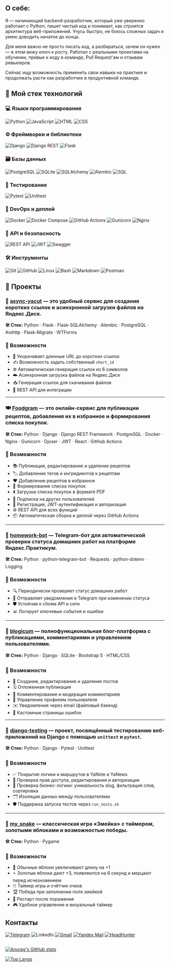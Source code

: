 
## О себе:
Я — начинающий backend-разработчик, который уже уверенно работает с Python, пишет чистый код и понимает, как строится архитектура веб-приложений. Учусь быстро, не боюсь сложных задач и умею доводить начатое до конца.

Для меня важно не просто писать код, а разбираться, зачем он нужен — в этом вижу ключ к росту. Работал с реальными проектами на обучении, привык к коду в команде, Pull Request'ам и отзывам ревьюеров.

Сейчас ищу возможность применить свои навыки на практике и продолжать расти как разработчик в продуктивной команде.

## 🧰 Мой стек технологий

### 💻 Языки программирования
![Python](https://img.shields.io/badge/Python-3776AB?style=plastic&logo=python&logoColor=white)
![JavaScript](https://img.shields.io/badge/JavaScript-F7DF1E?style=plastic&logo=javascript&logoColor=black)
![HTML](https://img.shields.io/badge/HTML5-E34F26?style=plastic&logo=html5&logoColor=white)
![CSS](https://img.shields.io/badge/CSS3-1572B6?style=plastic&logo=css3&logoColor=white)

### ⚙️ Фреймворки и библиотеки
![Django](https://img.shields.io/badge/Django-092E20?style=plastic&logo=django&logoColor=white)
![Django REST](https://img.shields.io/badge/DRF-red?style=plastic)
![Flask](https://img.shields.io/badge/Flask-000000?style=plastic&logo=flask&logoColor=white)

### 🗃️ Базы данных
![PostgreSQL](https://img.shields.io/badge/PostgreSQL-316192?style=plastic&logo=postgresql&logoColor=white)
![SQLite](https://img.shields.io/badge/SQLite-07405E?style=plastic&logo=sqlite&logoColor=white)
![SQLAlchemy](https://img.shields.io/badge/SQLAlchemy-cc0000?style=plastic&logo=sqlalchemy&logoColor=white)
![Alembic](https://img.shields.io/badge/Alembic-3F4441?style=plastic&logo=alembic&logoColor=white)
![SQL](https://img.shields.io/badge/SQL-4479A1?style=plastic&logo=postgresql&logoColor=white)

### 🧪 Тестирование
![Pytest](https://img.shields.io/badge/Pytest-0A9EDC?style=plastic)
![Unittest](https://img.shields.io/badge/unittest-yellow?style=plastic)

### 🐳 DevOps и деплой
![Docker](https://img.shields.io/badge/Docker-2496ED?style=plastic&logo=docker&logoColor=white)
![Docker Compose](https://img.shields.io/badge/Docker_Compose-1488C6?style=plastic&logo=docker&logoColor=white)
![GitHub Actions](https://img.shields.io/badge/GitHub_Actions-2088FF?style=plastic&logo=github-actions&logoColor=white)
![Gunicorn](https://img.shields.io/badge/Gunicorn-499848?style=plastic)
![Nginx](https://img.shields.io/badge/Nginx-009639?style=plastic&logo=nginx&logoColor=white)

### 📡 API и безопасность
![REST API](https://img.shields.io/badge/REST_API-%2300ADD8.svg?style=plastic)
![JWT](https://img.shields.io/badge/JWT-black?style=plastic&logo=JSON%20web%20tokens)
![Swagger](https://img.shields.io/badge/Swagger-85EA2D?style=plastic&logo=swagger&logoColor=black)

### 🛠️ Инструменты
![Git](https://img.shields.io/badge/Git-F05032?style=plastic&logo=git&logoColor=white)
![GitHub](https://img.shields.io/badge/GitHub-181717?style=plastic&logo=github&logoColor=white)
![Linux](https://img.shields.io/badge/Linux-FCC624?style=plastic&logo=linux&logoColor=black)
![Bash](https://img.shields.io/badge/Bash-4EAA25?style=plastic&logo=gnubash&logoColor=white)
![Markdown](https://img.shields.io/badge/Markdown-000000?style=plastic&logo=markdown&logoColor=white)
![Postman](https://img.shields.io/badge/Postman-FF6C37?style=plastic&logo=postman&logoColor=white)

## 🧩 Проекты
### 🔗 [async-yacut](https://github.com/Serieznee-nekuda17/async-yacut) — это удобный сервис для создания коротких ссылок и асинхронной загрузки файлов на Яндекс.Диск.

**🛠️ Стек:** Python · Flask · Flask-SQLAlchemy · Alembic · PostgreSQL · Aiohttp · Flask-Migrate · WTForms


### 🚀 Возможности

- 📎 Укорачивает длинные URL до коротких ссылок
- ✍️ Возможность задать собственный `short_id`
- ⚙️ Автоматическая генерация ссылок из 6 символов
- ☁️ Асинхронная загрузка файлов на Яндекс.Диск
- 📥 Генерация ссылок для скачивания файлов
- 🔌 REST API для интеграции
---
### 🍽️ [Foodgram](https://github.com/Serieznee-nekuda17/foodgram) — это онлайн-сервис для публикации рецептов, добавления их в избранное и формирования списка покупок.
**🛠️ Стек:** Python · Django · Django REST Framework · PostgreSQL · Docker · Nginx · Gunicorn · Djoser · JWT · React · GitHub Actions
### 🚀 Возможности

- 📚 Публикация, редактирование и удаление рецептов
- 🏷️ Добавление тегов и ингредиентов к рецептам
- ❤️ Добавление рецептов в избранное
- 🛒 Формирование списка покупок
- ⬇️ Загрузка списка покупок в формате PDF
- 👥 Подписка на других пользователей
- 🔐 Регистрация, JWT-аутентификация и авторизация
- ⚙️ REST API для всех функций
- 📦 Автоматическая сборка и деплой через GitHub Actions
---
### 🤖 [homework-bot](https://github.com/Serieznee-nekuda17/homework-bot)  — Telegram-бот для автоматической проверки статуса домашних работ на платформе Яндекс.Практикум.

**🛠️ Стек:** Python · python-telegram-bot · Requests · python-dotenv · Logging

### 🚀 Возможности

- 🔍 Периодически проверяет статус домашних работ
- 🔔 Отправляет уведомления в Telegram при изменении статуса
- 🛡 Устойчив к сбоям API и сети
- 📊 Логирует ключевые события и ошибки
---
### 📰 [blogicum](https://github.com/Serieznee-nekuda17/blogicum) — полнофункциональная блог-платформа с публикациями, комментариями и управлением пользователями.

**🛠️ Стек:** Python · Django · SQLite · Bootstrap 5 · HTML/CSS

### 🚀 Возможности

- 📝 Создание, редактирование и удаление постов
- 🗓 Отложенная публикация
- 💬 Комментирование и модерация комментариев
- 👤 Управление профилем пользователя
- ✉️ Уведомления через email (файловый бэкенд)
- 📄 Кастомные страницы ошибок
---
### 🧪 [django-testing](https://github.com/Serieznee-nekuda17/django-testing)  — проект, посвящённый тестированию веб-приложений на Django с помощью `unittest` и `pytest`.

**🛠️ Стек:** Python · Django · Pytest · Unittest

### 🚀 Возможности

- ✅ Покрытие логики и маршрутов в YaNote и YaNews
- 🔐 Проверка прав доступа, редактирования и авторизации
- 🧠 Проверка бизнес-логики: уникальность slug, фильтрация слов, сортировка
- 🗂 Изоляция данных между пользователями
- 🛡 Поддержка запуска тестов через `run_tests.sh`
---
### 🐍 [my_snake](https://github.com/Serieznee-nekuda17/my_snake) — классическая игра «Змейка» с таймером, золотыми яблоками и возможностью победы.

**🛠️ Стек:** Python · Pygame

### 🚀 Возможности

- 🍎 Обычные яблоки увеличивают длину на +1
- ⭐ Золотые яблоки дают +3, появляются на 6 секунд и мерцают перед исчезновением
- ⏱ Таймер игры и счётчик очков
- 🏆 Победа при заполнении поля змейкой
- 🔁 Рестарт после поражения
- 🎮 Удобное управление и визуальный таймер


## Контакты
[![Telegram](https://img.shields.io/badge/Telegram-white?style=plastic&logo=Telegram&logoColor=White)](https://t.me/Serieznee_nekuda)
![LinkedIn](https://img.shields.io/badge/LinkedIn-3471B7?style=plastic&logo=linkedin&logoColor=white)
[![Gmail](https://img.shields.io/badge/Gmail-D14836?style=plastic&logo=gmail&logoColor=white)](mailto:danil.boghatov17l@gmail.com)
[![Yandex Mail](https://img.shields.io/badge/Yandex%20Mail-FF0000?style=plastic&logo=yandex&logoColor=white)](mailto:danil.boghatov17@yandex.ru)
[![HeadHunter](https://img.shields.io/badge/HeadHunter-FF6600?style=plastic&logo=headhunter&logoColor=white)](https://hh.ru/profile/ваш-id)

##
[![Anurag's GitHub stats](https://github-readme-stats.vercel.app/api?username=Serieznee-nekuda17&show_icons=true&theme=dark)](https://github.com/Serieznee-nekuda17/github-readme-stats)

[![Top Langs](https://github-readme-stats.vercel.app/api/top-langs/?username=Serieznee-nekuda17&layout=compact&theme=dark)](https://github.com/Serieznee-nekuda17/github-readme-stats)
